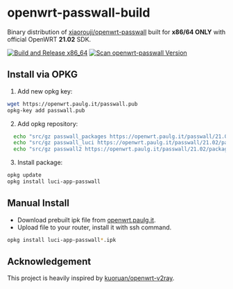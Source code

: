 # openwrt-passwall-build

Binary distribution of [xiaorouji/openwrt-passwall](https://github.com/xiaorouji/openwrt-passwall) built for **x86/64 ONLY** with official OpenWRT **21.02** SDK.

[![Build and Release x86_64](https://github.com/paulgit/openwrt-passwall-build/actions/workflows/build-release-x86_64.yml/badge.svg)](https://github.com/paulgit/openwrt-passwall-build/actions/workflows/build-release-x86_64.yml)
[![Scan openwrt-passwall Version](https://github.com/paulgit/openwrt-passwall-build/actions/workflows/version-scan.yml/badge.svg)](https://github.com/paulgit/openwrt-passwall-build/actions/workflows/version-scan.yml)

## Install via OPKG

1. Add new opkg key:

```sh
wget https://openwrt.paulg.it/passwall.pub
opkg-key add passwall.pub
```

2. Add opkg repository:

```sh
  echo "src/gz passwall_packages https://openwrt.paulg.it/passwall/21.02/packages/x86_64/passwall_packages" >> /etc/opkg/customfeeds.conf
  echo "src/gz passwall_luci https://openwrt.paulg.it/passwall/21.02/packages/x86_64/passwall_luci" >> /etc/opkg/customfeeds.conf
  echo "src/gz passwall2 https://openwrt.paulg.it/passwall/21.02/packages/x86_64/passwall2" >> /etc/opkg/customfeeds.conf
```

3. Install package:

```sh
opkg update
opkg install luci-app-passwall
```

## Manual Install

- Download prebuilt ipk file from [openwrt.paulg.it](https://openwrt.paulg.it/).
- Upload file to your router, install it with ssh command.

```sh
opkg install luci-app-passwall*.ipk
```

## Acknowledgement

This project is heavily inspired by [kuoruan/openwrt-v2ray](https://github.com/kuoruan/openwrt-v2ray).
